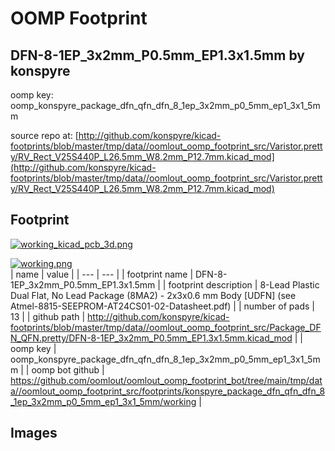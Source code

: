# OOMP Footprint  
## DFN-8-1EP_3x2mm_P0.5mm_EP1.3x1.5mm  by konspyre  
  
oomp key: oomp_konspyre_package_dfn_qfn_dfn_8_1ep_3x2mm_p0_5mm_ep1_3x1_5mm  
  
source repo at: [http://github.com/konspyre/kicad-footprints/blob/master/tmp/data//oomlout_oomp_footprint_src/Varistor.pretty/RV_Rect_V25S440P_L26.5mm_W8.2mm_P12.7mm.kicad_mod](http://github.com/konspyre/kicad-footprints/blob/master/tmp/data//oomlout_oomp_footprint_src/Varistor.pretty/RV_Rect_V25S440P_L26.5mm_W8.2mm_P12.7mm.kicad_mod)  
## Footprint  
  
[![working_kicad_pcb_3d.png](working_kicad_pcb_3d_600.png)](working_kicad_pcb_3d.png)  
  
[![working.png](working_600.png)](working.png)  
| name | value | 
| --- | --- | 
| footprint name | DFN-8-1EP_3x2mm_P0.5mm_EP1.3x1.5mm | 
| footprint description | 8-Lead Plastic Dual Flat, No Lead Package (8MA2) - 2x3x0.6 mm Body [UDFN] (see Atmel-8815-SEEPROM-AT24CS01-02-Datasheet.pdf) | 
| number of pads | 13 | 
| github path | http://github.com/konspyre/kicad-footprints/blob/master/tmp/data//oomlout_oomp_footprint_src/Package_DFN_QFN.pretty/DFN-8-1EP_3x2mm_P0.5mm_EP1.3x1.5mm.kicad_mod | 
| oomp key | oomp_konspyre_package_dfn_qfn_dfn_8_1ep_3x2mm_p0_5mm_ep1_3x1_5mm | 
| oomp bot github | https://github.com/oomlout/oomlout_oomp_footprint_bot/tree/main/tmp/data//oomlout_oomp_footprint_src/footprints/konspyre_package_dfn_qfn_dfn_8_1ep_3x2mm_p0_5mm_ep1_3x1_5mm/working | 
## Images  
